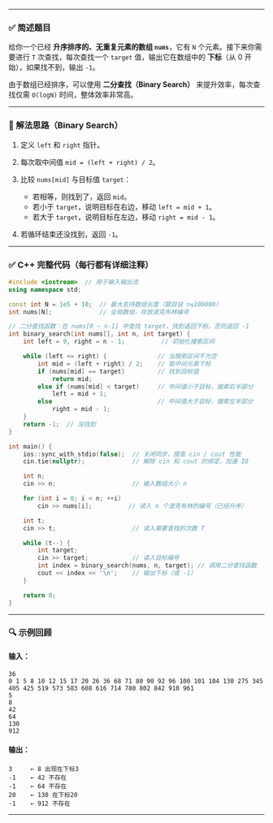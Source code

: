 
---

### ✅ 简述题目

给你一个已经 **升序排序的、无重复元素的数组 `nums`**，它有 `N` 个元素。接下来你需要进行 `T` 次查找，每次查找一个 `target` 值，输出它在数组中的 **下标**（从 0 开始），如果找不到，输出 `-1`。

由于数组已经排序，可以使用 **二分查找（Binary Search）** 来提升效率，每次查找仅需 `O(logN)` 时间，整体效率非常高。

---

### 🧠 解法思路（Binary Search）

1. 定义 `left` 和 `right` 指针。
2. 每次取中间值 `mid = (left + right) / 2`。
3. 比较 `nums[mid]` 与目标值 `target`：

   * 若相等，则找到了，返回 `mid`。
   * 若小于 `target`，说明目标在右边，移动 `left = mid + 1`。
   * 若大于 `target`，说明目标在左边，移动 `right = mid - 1`。
4. 若循环结束还没找到，返回 `-1`。

---

### ✅ C++ 完整代码（每行都有详细注释）

```cpp
#include <iostream>  // 用于输入输出流
using namespace std;

const int N = 1e5 + 10;  // 最大支持数组长度（题目说 n≤100000）
int nums[N];             // 全局数组，存放波克布林编号

// 二分查找函数：在 nums[0 ~ n-1] 中查找 target，找到返回下标，否则返回 -1
int binary_search(int nums[], int n, int target) {
    int left = 0, right = n - 1;          // 初始化搜索区间

    while (left <= right) {              // 当搜索区间不为空
        int mid = (left + right) / 2;    // 取中间元素下标
        if (nums[mid] == target)         // 找到目标值
            return mid;
        else if (nums[mid] < target)     // 中间值小于目标，搜索右半部分
            left = mid + 1;
        else                             // 中间值大于目标，搜索左半部分
            right = mid - 1;
    }
    return -1;  // 没找到
}

int main() {
    ios::sync_with_stdio(false);  // 关闭同步，提高 cin / cout 性能
    cin.tie(nullptr);             // 解除 cin 和 cout 的绑定，加速 IO

    int n;
    cin >> n;                     // 输入数组大小 n

    for (int i = 0; i < n; ++i)
        cin >> nums[i];          // 读入 n 个波克布林的编号（已经升序）

    int t;
    cin >> t;                     // 读入需要查找的次数 T

    while (t--) {
        int target;
        cin >> target;            // 读入目标编号
        int index = binary_search(nums, n, target); // 调用二分查找函数
        cout << index << '\n';    // 输出下标（或 -1）
    }

    return 0;
}
```

---

### 🔍 示例回顾

#### 输入：

```
36
0 1 5 8 10 12 15 17 20 26 36 68 71 80 90 92 96 100 101 104 130 275 345 405 425 519 573 583 608 616 714 780 802 842 910 961
5
8
42
64
130
912
```

#### 输出：

```
3     ← 8 出现在下标3
-1    ← 42 不存在
-1    ← 64 不存在
20    ← 130 在下标20
-1    ← 912 不存在
```

---
